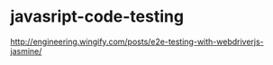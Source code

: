 # javasript-code-testing

http://engineering.wingify.com/posts/e2e-testing-with-webdriverjs-jasmine/
